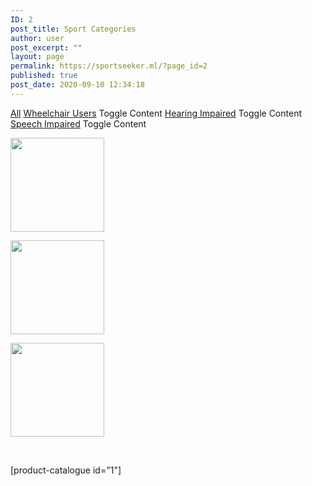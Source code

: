 ```yaml
---
ID: 2
post_title: Sport Categories
author: user
post_excerpt: ""
layout: page
permalink: https://sportseeker.ml/?page_id=2
published: true
post_date: 2020-09-10 12:34:18
---
```

<a href="">All</a>
												<a href="">Wheelchair Users</a>
					Toggle Content
												<a href="">Hearing Impaired</a>
					Toggle Content
												<a href="">Speech Impaired</a>
					Toggle Content
		<style type="text/css">
			#gallery-1 {
				margin: auto;
			}
			#gallery-1 .gallery-item {
				float: left;
				margin-top: 10px;
				text-align: center;
				width: 25%;
			}
			#gallery-1 img {
				border: 2px solid #cfcfcf;
			}
			#gallery-1 .gallery-caption {
				margin-left: 0;
			}
			/* see gallery_shortcode() in wp-includes/media.php */
		</style>
		<dl class='gallery-item'>
			<dt class='gallery-icon landscape'>
				<a data-elementor-open-lightbox="yes" data-elementor-lightbox-slideshow="b46fa03" data-elementor-lightbox-title="sport-lawn-bicycle-vehicle-wheelchair-school-922153-pxhere.com" href='https://sportseeker.ml/wp-content/uploads/2020/09/sport-lawn-bicycle-vehicle-wheelchair-school-922153-pxhere.com_-1-e1600253459938.jpg'><img width="150" height="150" src="https://sportseeker.ml/wp-content/uploads/2020/09/sport-lawn-bicycle-vehicle-wheelchair-school-922153-pxhere.com_-1-e1600253459938-150x150.jpg" alt="" loading="lazy" /></a>
			</dt></dl><dl class='gallery-item'>
			<dt class='gallery-icon landscape'>
				<a data-elementor-open-lightbox="yes" data-elementor-lightbox-slideshow="b46fa03" data-elementor-lightbox-title="kids_playing_resized-e1600249363459" href='https://sportseeker.ml/wp-content/uploads/2020/09/kids_playing_resized-e1600249363459.jpg'><img width="150" height="150" src="https://sportseeker.ml/wp-content/uploads/2020/09/kids_playing_resized-e1600249363459-150x150.jpg" alt="" loading="lazy" /></a>
			</dt></dl><dl class='gallery-item'>
			<dt class='gallery-icon landscape'>
				<a data-elementor-open-lightbox="yes" data-elementor-lightbox-slideshow="b46fa03" data-elementor-lightbox-title="Swimming" href='https://sportseeker.ml/wp-content/uploads/2020/09/Swimming-1-scaled.jpg'><img width="150" height="150" src="https://sportseeker.ml/wp-content/uploads/2020/09/Swimming-1-150x150.jpg" alt="" loading="lazy" /></a>
			</dt></dl>
			<br style='clear: both' />
		<p>[product-catalogue id="1"]</p>